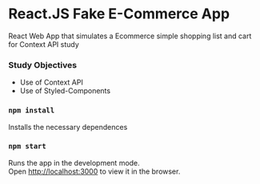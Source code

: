 # React.JS Fake E-Commerce App

React Web App that simulates a Ecommerce simple shopping list and cart for Context API study

### Study Objectives
- Use of Context API
- Use of Styled-Components

### `npm install`
Installs the necessary dependences
### `npm start`
Runs the app in the development mode.\
Open [http://localhost:3000](http://localhost:3000) to view it in the browser.